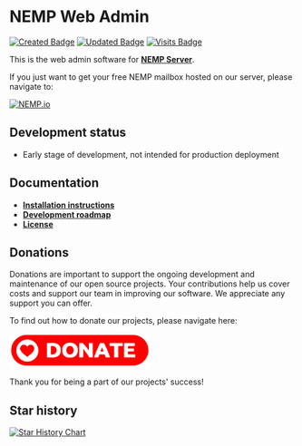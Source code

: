 # NEMP Web Admin

[![Created Badge](https://badges.pufler.dev/created/libersoft-org/nemp-admin-web)](https://badges.pufler.dev) [![Updated Badge](https://badges.pufler.dev/updated/libersoft-org/nemp-admin-web)](https://badges.pufler.dev) [![Visits Badge](https://badges.pufler.dev/visits/libersoft-org/nemp-admin-web)](https://badges.pufler.dev)

This is the web admin software for [**NEMP Server**](https://github.com/libersoft-org/nemp-server/).

If you just want to get your free NEMP mailbox hosted on our server, please navigate to:

[![NEMP.io](https://raw.githubusercontent.com/libersoft-org/nemp-documentation/main/logo.png)](https://nemp.io)

## Development status

- Early stage of development, not intended for production deployment

## Documentation

- [**Installation instructions**](./INSTALL.md)
- [**Development roadmap**](./ROADMAP.md)
- [**License**](./LICENSE)

## Donations

Donations are important to support the ongoing development and maintenance of our open source projects. Your contributions help us cover costs and support our team in improving our software. We appreciate any support you can offer.

To find out how to donate our projects, please navigate here:

[![Donate](https://raw.githubusercontent.com/libersoft-org/documents/main/donate.png)](https://libersoft.org/donations)

Thank you for being a part of our projects' success!

## Star history

[![Star History Chart](https://api.star-history.com/svg?repos=libersoft-org/nemp-admin-web&type=Date)](https://star-history.com/#libersoft-org/nemp-admin-web&Date)
